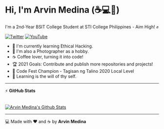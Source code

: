 # Hi, I'm Arvin Medina (☕💻💙)

I'm a 2nd-Year BSIT College Student at STI College Philippines - Aim High! ✊

[![Twitter](https://img.shields.io/badge/twitter-%231DA1F2.svg?&style=for-the-badge&logo=twitter&logoColor=white)](https://twitter.com/arvinr_) [![YouTube](https://img.shields.io/badge/youtube-%23FF0000.svg?&style=for-the-badge&logo=youtube&logoColor=white)](https://www.youtube.com/channel/UC--8eSflIklGOQgXvvvC3CQ)

- 🌱 I'm currently learning Ethical Hacking.
- 📸 I'm also a Photographer as a hobby.
- ☕ Coffee lover, turning it into code!
- 🏆 2021 Goals: Contribute and publish more repositories and projects!
- 🥇 Code Fest Champion - Tagisan ng Talino 2020 Local Level
- 🎯 Learning is the will of thy self.

---


<summary>&#9889 <b>GitHub Stats</b></summary><br/>

[![Arvin Medina's Github Stats](https://github-readme-stats.vercel.app/api?username=arviinm)](https://github.com/arviinm/github-readme-stats)

<!-- markdownlint-enable MD033 -->

---

:computer: Made with :heart: and ☕ by **Arvin Medina**
